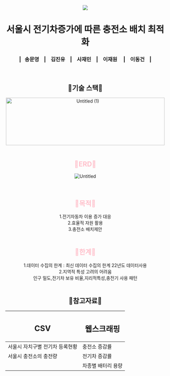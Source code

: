 <div align="center">

<a href="https://www.notion.so/27552530c4c8412dabd0cc21bc9d150c?pvs=4"><img src = "https://capsule-render.vercel.app/api?type=waving&height=100&color=ff00&text=SK_02_2Team🦋&fontColor=ff0000&fontAlign=50&textBg=false"></a>
</div>
<div align="center">
<h1> 서울시 전기차증가에 따른 충전소 배치 최적화</h1>  
<h3> |&nbsp;&nbsp;&nbsp;송문영&nbsp;&nbsp;&nbsp; |&nbsp;&nbsp;&nbsp; 김진유&nbsp;&nbsp;&nbsp; | &nbsp;&nbsp;&nbsp;사재민&nbsp;&nbsp;&nbsp;  |  &nbsp;&nbsp;&nbsp;이재원 &nbsp;&nbsp;&nbsp; |  &nbsp;&nbsp;&nbsp;이동건&nbsp;&nbsp;&nbsp;  |</h3> 
<div>

</div>

<br>     
<div align="center">
    <h2> 🦋기술 스택🦋</h2>
    <div>
  <img src="https://github.com/DONGGUNLEE1/gitrepo/assets/169323625/d5633054-0583-44e7-b01c-389f5b4bd2ee" alt="Untitled (1)" width="500" height="150">
  </div>

<br>

<div align="center">
    <h2><span style="color:pink;">🦋ERD🦋</h2>

![Untitled](https://github.com/DONGGUNLEE1/gitrepo/assets/169323625/8b3d96fd-4ce5-4843-9ff5-df8b7d840d6a)

<br>

<div allgn="center">
   <h2><span style="color:pink;">🦋목적🦋</h2>
   1.전기자동차 이용 증가 대응
     <div>
   2.효율적 자원 활용
   <div>
   3.충전소 배치제안

<br>
<br>

<div allgn="center">
   <h2><span style="color:pink;">🦋한계🦋</h2>
   1.데이터 수집의 한계 : 최신 데이터 수집의 한계 22년도 데이터사용
   <div>
   2.지역적 특성 고려의 어려움 
   <div>인구 밀도,전기차 보유 비율,지리적특성,충전기 사용 패턴
  <div>
<!DOCTYPE html>
<html lang="en">
<head>
    <meta charset="UTF-8">
    <meta name="viewport" content="width=device-width, initial-scale=1.0">
<br>
<div align="center">
    <h2> 🦋참고자료🦋</h2>
    <div>

| <h2>CSV</h2> |   <h2>웹스크래핑</h2>  | 
|--------|-------------|
| 서울시 자치구별 전기차 등록현황  |  충전소 증감률  |
| 서울시 충전소의 충전량 |  전기차 증감률   |
|      | 차종별 배터리 용량|
</body>
</html>

